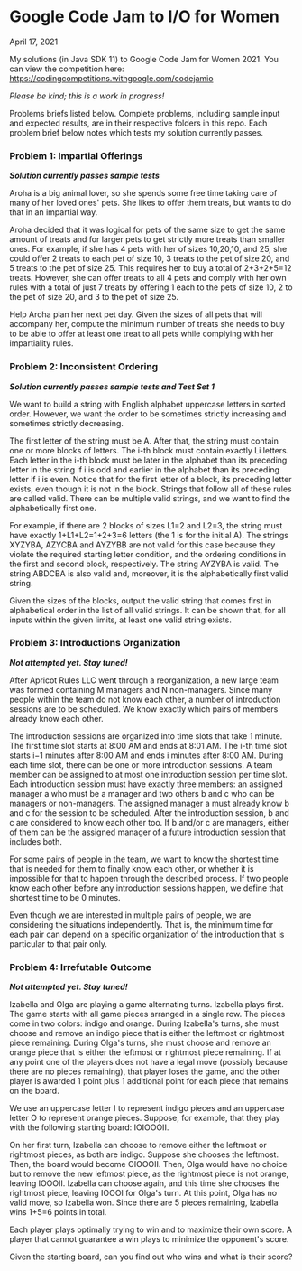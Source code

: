 # Google Code Jam to I/O for Women 
April 17, 2021

My solutions (in Java SDK 11) to Google Code Jam for Women 2021.
You can view the competition here: https://codingcompetitions.withgoogle.com/codejamio

*Please be kind; this is a work in progress!*

Problems briefs listed below. Complete problems, including sample input and expected results, are in their respective folders in this repo. Each problem brief below notes which tests my solution currently passes.

### Problem 1: Impartial Offerings
**_Solution currently passes sample tests_**

Aroha is a big animal lover, so she spends some free time taking care of many of her loved ones' pets. She likes to offer them treats, but wants to do that in an impartial way.

Aroha decided that it was logical for pets of the same size to get the same amount of treats and for larger pets to get strictly more treats than smaller ones. For example, if she has 4 pets with her of sizes 10,20,10, and 25, she could offer 2 treats to each pet of size 10, 3 treats to the pet of size 20, and 5 treats to the pet of size 25. This requires her to buy a total of 2+3+2+5=12 treats. However, she can offer treats to all 4 pets and comply with her own rules with a total of just 7 treats by offering 1 each to the pets of size 10, 2 to the pet of size 20, and 3 to the pet of size 25.

Help Aroha plan her next pet day. Given the sizes of all pets that will accompany her, compute the minimum number of treats she needs to buy to be able to offer at least one treat to all pets while complying with her impartiality rules.


### Problem 2: Inconsistent Ordering
**_Solution currently passes sample tests and Test Set 1_**

We want to build a string with English alphabet uppercase letters in sorted order. However, we want the order to be sometimes strictly increasing and sometimes strictly decreasing.

The first letter of the string must be A. After that, the string must contain one or more blocks of letters. The i-th block must contain exactly Li letters. Each letter in the i-th block must be later in the alphabet than its preceding letter in the string if i is odd and earlier in the alphabet than its preceding letter if i is even. Notice that for the first letter of a block, its preceding letter exists, even though it is not in the block. Strings that follow all of these rules are called valid. There can be multiple valid strings, and we want to find the alphabetically first one.

For example, if there are 2 blocks of sizes L1=2 and L2=3, the string must have exactly 1+L1+L2=1+2+3=6 letters (the 1 is for the initial A). The strings XYZYBA, AZYCBA and AYZYBB are not valid for this case because they violate the required starting letter condition, and the ordering conditions in the first and second block, respectively. The string AYZYBA is valid. The string ABDCBA is also valid and, moreover, it is the alphabetically first valid string.

Given the sizes of the blocks, output the valid string that comes first in alphabetical order in the list of all valid strings. It can be shown that, for all inputs within the given limits, at least one valid string exists.


### Problem 3: Introductions Organization
**_Not attempted yet. Stay tuned!_**

After Apricot Rules LLC went through a reorganization, a new large team was formed containing M managers and N non-managers. Since many people within the team do not know each other, a number of introduction sessions are to be scheduled. We know exactly which pairs of members already know each other.

The introduction sessions are organized into time slots that take 1 minute. The first time slot starts at 8:00 AM and ends at 8:01 AM. The i-th time slot starts i−1 minutes after 8:00 AM and ends i minutes after 8:00 AM. During each time slot, there can be one or more introduction sessions. A team member can be assigned to at most one introduction session per time slot. Each introduction session must have exactly three members: an assigned manager a who must be a manager and two others b and c who can be managers or non-managers. The assigned manager a must already know b and c for the session to be scheduled. After the introduction session, b and c are considered to know each other too. If b and/or c are managers, either of them can be the assigned manager of a future introduction session that includes both.

For some pairs of people in the team, we want to know the shortest time that is needed for them to finally know each other, or whether it is impossible for that to happen through the described process. If two people know each other before any introduction sessions happen, we define that shortest time to be 0 minutes.

Even though we are interested in multiple pairs of people, we are considering the situations independently. That is, the minimum time for each pair can depend on a specific organization of the introduction that is particular to that pair only.


### Problem 4: Irrefutable Outcome
**_Not attempted yet. Stay tuned!_**

Izabella and Olga are playing a game alternating turns. Izabella plays first. The game starts with all game pieces arranged in a single row. The pieces come in two colors: indigo and orange. During Izabella's turns, she must choose and remove an indigo piece that is either the leftmost or rightmost piece remaining. During Olga's turns, she must choose and remove an orange piece that is either the leftmost or rightmost piece remaining. If at any point one of the players does not have a legal move (possibly because there are no pieces remaining), that player loses the game, and the other player is awarded 1 point plus 1 additional point for each piece that remains on the board.

We use an uppercase letter I to represent indigo pieces and an uppercase letter O to represent orange pieces. Suppose, for example, that they play with the following starting board: IOIOOOII.

On her first turn, Izabella can choose to remove either the leftmost or rightmost pieces, as both are indigo. Suppose she chooses the leftmost. Then, the board would become OIOOOII. Then, Olga would have no choice but to remove the new leftmost piece, as the rightmost piece is not orange, leaving IOOOII. Izabella can choose again, and this time she chooses the rightmost piece, leaving IOOOI for Olga's turn. At this point, Olga has no valid move, so Izabella won. Since there are 5 pieces remaining, Izabella wins 1+5=6 points in total.

Each player plays optimally trying to win and to maximize their own score. A player that cannot guarantee a win plays to minimize the opponent's score.

Given the starting board, can you find out who wins and what is their score?
